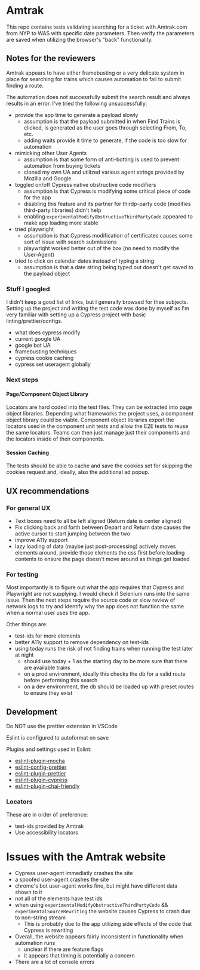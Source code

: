 # Amtrak
This repo contains tests validating searching for a ticket with Amtrak.com from NYP to WAS with specific date parameters. Then verify the parameters are saved when utilizing the browser's "back" functionality.

## Notes for the reviewers

Amtrak appears to have either framebusting or a very delicate system in place for searching for trains which causes automation to fail to submit finding a route.

The automation does not successfully submit the search result and always results in an error. I've tried the following unsuccessfully:

* provide the app time to generate a payload slowly
  * assumption is that the payload submitted in when Find Trains is clicked, is generated as the user goes through selecting From, To, etc.
  * adding waits provide it time to generate, if the code is too slow for automation
* mimicking other User Agents
  * assumption is that some form of anti-botting is used to prevent automation from buying tickets
  * cloned my own UA and utilized various agent strings provided by Mozilla and Google
* toggled on/off Cypress native obstructive code modifiers
  * assumption is that Cypress is modifying some critical piece of code for the app
  * disabling this feature and its partner for thirdp-party code (modifies third-party libraries) didn't help
  * enabling `experimentalModifyObstructiveThirdPartyCode` appeared to make app loading more stable
* tried playwright
  * assumption is that Cypress modification of certificates causes some sort of issue with search submissions
  * playwright worked better out of the box (no need to modify the User-Agent)
* tried to click on calendar dates instead of typing a string
  * assumption is that a date string being typed out doesn't get saved to the payload object

### Stuff I googled

I didn't keep a good list of links, but I generally browsed for thse subjects. Setting up the project and writing the test code was done by myself as I'm very familiar with setting up a Cypress project with basic linting/prettier/configs.

- what does cypress modify
- current google UA
- google bot UA
- framebusting techniques
- cypress cookie caching
- cypress set useragent globally

### Next steps

#### Page/Component Object Library

Locators are hard coded into the test files. They can be extracted into page object libraries. Depending what frameworks the project uses, a component object library could be viable. Component object libraries export the locators used in the component unit tests and allow the E2E tests to reuse the same locators. Teams can then just manage just their components and the locators inside of their components.

#### Session Caching

The tests should be able to cache and save the cookies set for skipping the cookies request and, ideally, also the additional ad popup.

## UX recommendations

### For general UX

- Text boxes need to all be left aligned (Return date is center aligned)
- Fix clicking back and forth between Depart and Return date causes the active cursor to start jumping between the two
- improve A11y support
- lazy loading of data (maybe just post-processing) actively moves elements around, provide those elements the css first before loading contents to ensure the page doesn't move around as things get loaded

### For testing

Most importantly is to figure out what the app requires that Cypress and Playwright are not supplying. I would check if Selenium runs into the same issue. Then the next steps require the source code or slow review of network logs to try and identify why the app does not function the same when a normal user uses the app.

Other things are:

- test-ids for more elements
- better A11y support to remove dependency on test-ids
- using today runs the risk of not finding trains when running the test later at night
  - should use today + 1 as the starting day to be more sure that there are available trains
  - on a prod environment, ideally this checks the db for a valid route before performing this search
  - on a dev environment, the db should be loaded up with preset routes to ensure they exist


## Development

Do NOT use the prettier extension in VSCode

Eslint is configured to autoformat on save

Plugins and settings used in Eslint:
- [eslint-plugin-mocha](https://github.com/lo1tuma/eslint-plugin-mocha/tree/master)
- [eslint-config-prettier](https://github.com/prettier/eslint-config-prettier)
- [eslint-plugin-prettier](https://github.com/prettier/eslint-plugin-prettier)
- [eslint-plugin-cypress](https://github.com/cypress-io/eslint-plugin-cypress)
- [eslint-plugin-chai-friendly](https://github.com/ihordiachenko/eslint-plugin-chai-friendly)

### Locators

These are in order of preference:

- test-ids provided by Amtrak
- Use accessibility locators

# Issues with the Amtrak website

- Cypress user-agent immediatly crashes the site
- a spoofed user-agent crashes the site
- chrome's bot user-agent works fine, but might have different data shown to it
- not all of the elements have test ids
- when using `experimentalModifyObstructiveThirdPartyCode` && `experimentalSourceRewriting` the website causes Cypress to crash due to non-string stream
  - This is probably due to the app utilizing side effects of the code that Cypress is rewriting
- Overall, the website appears fairly inconsistent in functionality when automation runs
  - unclear if there are feature flags
  - it appears that timing is potentially a concern
- There are a lot of console errors
